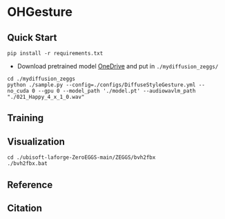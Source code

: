 # OHGesture

## Quick Start

```shell
pip install -r requirements.txt 
```

* Download pretrained model [OneDrive](https://1drv.ms/f/s!AvSTDY2o11xHgalWGd7PGtdj5yOiRA?e=xek1oW) and put in  `./mydiffusion_zeggs/`


```shell
cd ./mydiffusion_zeggs
python ./sample.py --config=./configs/DiffuseStyleGesture.yml --no_cuda 0 --gpu 0 --model_path './model.pt' --audiowavlm_path "./021_Happy_4_x_1_0.wav"
```
## Training

## Visualization

```shell
cd ./ubisoft-laforge-ZeroEGGS-main/ZEGGS/bvh2fbx
./bvh2fbx.bat
```

## Reference

## Citation
